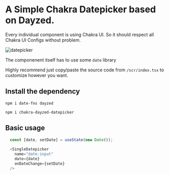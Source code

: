 # A Simple Chakra Datepicker based on Dayzed.

Every individual component is using Chakra UI. So it should respect all Chakra UI Configs without problem.

![datepicker](https://user-images.githubusercontent.com/35160613/127602650-ca858edc-eb8d-4c9b-af70-d16f472a12dc.gif)


The componenent itself has to use some `date` library

Highly recommend just copy/paste the source code from `/scr/index.tsx` to customize however you want. 

## Install the dependency
```
npm i date-fns dayzed
```
```
npm i chakra-dayzed-datepicker
```

## Basic usage
```js
  const [date, setDate] = useState(new Date());
  
  <SingleDatepicker
    name="date-input"
    date={date}
    onDateChange={setDate}
  />

```
